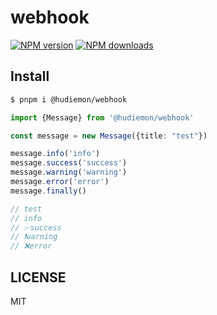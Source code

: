 # webhook

[![NPM version](https://img.shields.io/npm/v/webhook.svg?style=flat)](https://npmjs.org/package/@hudiemon/webhook)
[![NPM downloads](http://img.shields.io/npm/dm/webhook.svg?style=flat)](https://npmjs.org/package/@hudiemon/webhook)

## Install

```bash
$ pnpm i @hudiemon/webhook
```

```typescript
import {Message} from '@hudiemon/webhook'

const message = new Message({title: "test"})

message.info('info')
message.success('success')
message.warning('warning')
message.error('error')
message.finally()

// test
// info
// ✅success
// ❗️warning
// ❌error
```

## LICENSE

MIT
